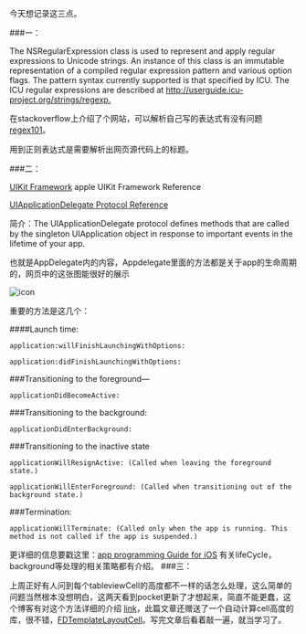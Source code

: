 今天想记录这三点。

###一：

The NSRegularExpression class is used to represent and apply regular expressions to Unicode strings. An instance of this class is an immutable representation of a compiled regular expression pattern and various option flags. The pattern syntax currently supported is that specified by ICU. The ICU regular expressions are described at 
<http://userguide.icu-project.org/strings/regexp.>

在stackoverflow上介绍了个网站，可以解析自己写的表达式有没有问题[regex101](https://regex101.com/r/rQ5fX9/1)。

用到正则表达式是需要解析出网页源代码上的标题。

###二：

[UIKit Framework](https://developer.apple.com/library/ios/documentation/UIKit/Reference/UIKit_Framework/index.html#//apple_ref/doc/uid/TP40006955) apple UIKit Framework Reference

[UIApplicationDelegate Protocol Reference](https://developer.apple.com/library/ios/documentation/UIKit/Reference/UIApplicationDelegate_Protocol/index.html) 

简介：The UIApplicationDelegate protocol defines methods that are called by the singleton UIApplication object in response to important events in the lifetime of your app.

也就是AppDelegate内的内容，Appdelegate里面的方法都是关于app的生命周期的，网页中的这张图能很好的展示

![icon](https://developer.apple.com/library/ios/documentation/UIKit/Reference/UIApplicationDelegate_Protocol/Art/high_level_flow_2x.png)

重要的方法是这几个：

####Launch time:

	application:willFinishLaunchingWithOptions:

	application:didFinishLaunchingWithOptions:

###Transitioning to the foreground—

	applicationDidBecomeActive:

###Transitioning to the background:

	applicationDidEnterBackground:

###Transitioning to the inactive state

	applicationWillResignActive: (Called when leaving the foreground state.)

	applicationWillEnterForeground: (Called when transitioning out of the background state.)

###Termination:

	applicationWillTerminate: (Called only when the app is running. This method is not called if the app is suspended.)

更详细的信息要戳这里：[app programming Guide for iOS](https://developer.apple.com/library/ios/documentation/iPhone/Conceptual/iPhoneOSProgrammingGuide/Introduction/Introduction.html#//apple_ref/doc/uid/TP40007072)
	有关lifeCycle，background等处理的相关策略都有介绍。
###三：

上周正好有人问到每个tableviewCell的高度都不一样的话怎么处理，这么简单的问题当然根本没想明白，这两天看到pocket更新了才想起来，简直不能更蠢，这个博客有对这个方法详细的介绍 [link](http://blog.sunnyxx.com/2015/05/17/cell-height-calculation/)，此篇文章还赠送了一个自动计算cell高度的库，很不错，[FDTemplateLayoutCell](https://github.com/forkingdog/UITableView-FDTemplateLayoutCell)。写完文章后看着敲一遍，就当学习了。

